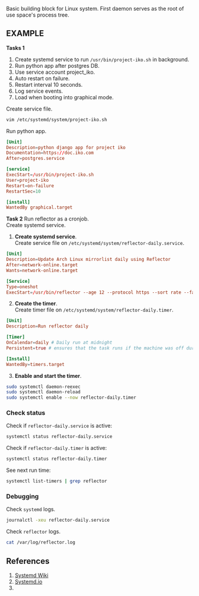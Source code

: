 Basic building block for Linux system.  First daemon serves as the root of use space's process tree.   



## EXAMPLE
**Tasks 1**
1. Create systemd service to run `/usr/bin/project-iko.sh` in background. 
2. Run python app after postgres DB. 
3. Use service account project_iko.
4. Auto restart on failure.
5. Restart interval 10 seconds.
6. Log service events.
7. Load when booting into graphical mode.


Create service file.
```sh
vim /etc/systemd/system/project-iko.sh
```

Run python app.
```conf
[Unit]
Description=python django app for project iko
Documentation=https://doc.iko.com
After=postgres.service

[service]
ExecStart=/usr/bin/project-iko.sh
User=project-iko
Restart=on-failure
RestartSec=10

[install]
WantedBy graphical.target
```


**Task 2**
Run reflector as a cronjob.  
Create systemd service.  
1. **Create systemd service**.  
    Create service file on `/etc/systemd/system/reflector-daily.service`.  
    
```conf
[Unit]
Description=Update Arch Linux mirrorlist daily using Reflector
After=network-online.target
Wants=network-online.target

[Service]
Type=oneshot
ExecStart=/usr/bin/reflector --age 12 --protocol https --sort rate --fastest 5 --save /etc/pacman.d/mirrorlist >> /var/log/reflector.log 2>&1 # Save log to /var/log/reflector.log
```  

2. **Create  the timer**.  
Create timer file on `/etc/systemd/system/reflector-daily.timer`.
```conf
[Unit]
Description=Run reflector daily

[Timer]
OnCalendar=daily # Daily run at midnight
Persistent=true # ensures that the task runs if the machine was off during the scheduled time

[Install]
WantedBy=timers.target
```  

3. **Enable and start the timer**.  
```sh
sudo systemctl daemon-reexec
sudo systemctl daemon-reload
sudo systemctl enable --now reflector-daily.timer
```

### Check status  
Check if `reflector-daily.service` is active:
```sh
systemctl status reflector-daily.service
```  

Check if `reflector-daily.timer` is active:
```sh
systemctl status reflector-daily.timer
```

See next run time:
```sh
systemctl list-timers | grep reflector
```

### Debugging  
Check `systemd` logs.  
```sh
journalctl -xeu reflector-daily.service
```

Check `reflector` logs.  
```sh
cat /var/log/reflector.log
```


## References
1. [Systemd Wiki](https://en.wikipedia.org/wiki/Systemd)
2. [Systemd.io](https://systemd.io/)
3. []()

